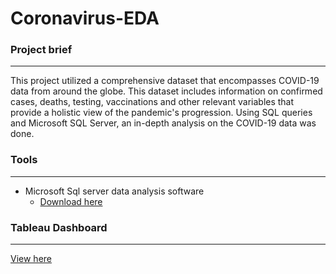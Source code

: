 # Coronavirus-EDA

### Project brief

---
This project utilized a comprehensive dataset that encompasses COVID-19 data from around the globe. This dataset includes information on confirmed cases, deaths, testing, vaccinations and other relevant variables that provide a holistic view of the pandemic's progression. Using SQL queries and Microsoft SQL Server, an in-depth analysis on the COVID-19 data was done.


### Tools
---
- Microsoft Sql server data analysis software
    - [Download here](https://www.microsoft.com/en-us/sql-server/sql-server-downloads)


### Tableau Dashboard
---
[View here](https://frankiej60.github.io/Coronavirus-EDA-Dashboard/)
